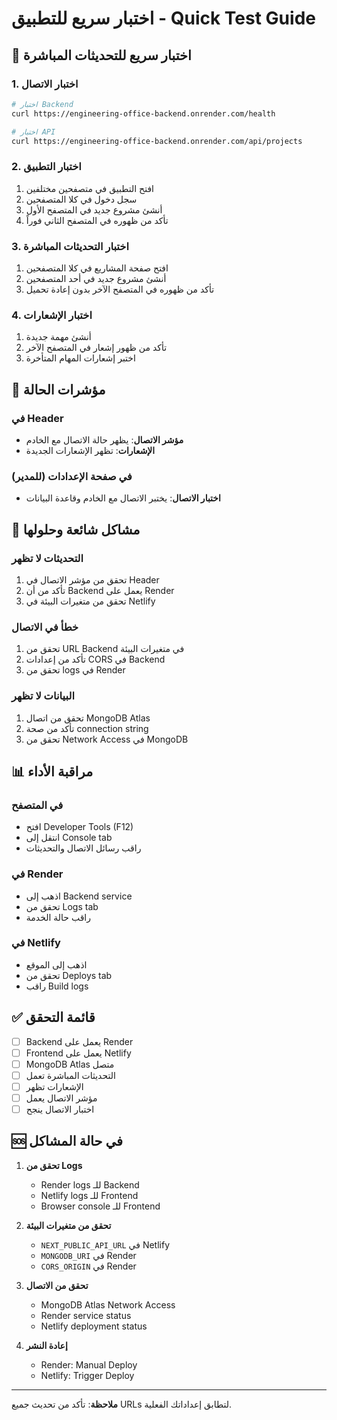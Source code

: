 # اختبار سريع للتطبيق - Quick Test Guide

## 🚀 اختبار سريع للتحديثات المباشرة

### 1. اختبار الاتصال

```bash
# اختبار Backend
curl https://engineering-office-backend.onrender.com/health

# اختبار API
curl https://engineering-office-backend.onrender.com/api/projects
```

### 2. اختبار التطبيق

1. افتح التطبيق في متصفحين مختلفين
2. سجل دخول في كلا المتصفحين
3. أنشئ مشروع جديد في المتصفح الأول
4. تأكد من ظهوره في المتصفح الثاني فوراً

### 3. اختبار التحديثات المباشرة

1. افتح صفحة المشاريع في كلا المتصفحين
2. أنشئ مشروع جديد في أحد المتصفحين
3. تأكد من ظهوره في المتصفح الآخر بدون إعادة تحميل

### 4. اختبار الإشعارات

1. أنشئ مهمة جديدة
2. تأكد من ظهور إشعار في المتصفح الآخر
3. اختبر إشعارات المهام المتأخرة

## 🔧 مؤشرات الحالة

### في Header

- **مؤشر الاتصال**: يظهر حالة الاتصال مع الخادم
- **الإشعارات**: تظهر الإشعارات الجديدة

### في صفحة الإعدادات (للمدير)

- **اختبار الاتصال**: يختبر الاتصال مع الخادم وقاعدة البيانات

## 🚨 مشاكل شائعة وحلولها

### التحديثات لا تظهر

1. تحقق من مؤشر الاتصال في Header
2. تأكد من أن Backend يعمل على Render
3. تحقق من متغيرات البيئة في Netlify

### خطأ في الاتصال

1. تحقق من URL Backend في متغيرات البيئة
2. تأكد من إعدادات CORS في Backend
3. تحقق من logs في Render

### البيانات لا تظهر

1. تحقق من اتصال MongoDB Atlas
2. تأكد من صحة connection string
3. تحقق من Network Access في MongoDB

## 📊 مراقبة الأداء

### في المتصفح

- افتح Developer Tools (F12)
- انتقل إلى Console tab
- راقب رسائل الاتصال والتحديثات

### في Render

- اذهب إلى Backend service
- تحقق من Logs tab
- راقب حالة الخدمة

### في Netlify

- اذهب إلى الموقع
- تحقق من Deploys tab
- راقب Build logs

## ✅ قائمة التحقق

- [ ] Backend يعمل على Render
- [ ] Frontend يعمل على Netlify
- [ ] MongoDB Atlas متصل
- [ ] التحديثات المباشرة تعمل
- [ ] الإشعارات تظهر
- [ ] مؤشر الاتصال يعمل
- [ ] اختبار الاتصال ينجح

## 🆘 في حالة المشاكل

1. **تحقق من Logs**

   - Render logs للـ Backend
   - Netlify logs للـ Frontend
   - Browser console للـ Frontend

2. **تحقق من متغيرات البيئة**

   - `NEXT_PUBLIC_API_URL` في Netlify
   - `MONGODB_URI` في Render
   - `CORS_ORIGIN` في Render

3. **تحقق من الاتصال**

   - MongoDB Atlas Network Access
   - Render service status
   - Netlify deployment status

4. **إعادة النشر**
   - Render: Manual Deploy
   - Netlify: Trigger Deploy

---

**ملاحظة**: تأكد من تحديث جميع URLs لتطابق إعداداتك الفعلية.
